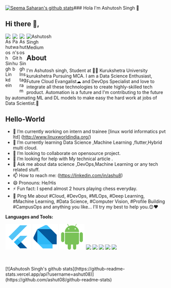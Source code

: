 [![Seema Saharan's github stats](https://github-readme-stats.vercel.app/api?username=seema1711)](https://github.com/seema1711/github-readme-stats)### Hola I'm Ashutosh Singh 👋

## Hi there 👋,           

<a href="https://linkedin.com/in/ashu8">
  <img align="left" alt="Ashutosh Singh Linkdein" width="22px" src="https://cdn.jsdelivr.net/npm/simple-icons@v3/icons/linkedin.svg" />
</a>
<a href="https://github.com/ashut08">
  <img align="left" alt="Pawan's Github" width="22px" src="https://cdn.jsdelivr.net/npm/simple-icons@v3/icons/github.svg" />
</a>
<a href="https://instagram.com/ashusingh.unch/">
  <img align="left" alt="Ashutosh Singh Instagram" width="22px" src="https://cdn.jsdelivr.net/npm/simple-icons@v3/icons/instagram.svg" />
</a>
<a href="https://medium.com/@ashusingh.unch8">
  <img align="left" alt="Ashutosh Singh Medium"  width="80px" src="https://miro.medium.com/max/968/1*F6SrJR7_s95r6oCF3ugMZw.png" />
</a>


<br/>
<br/>

## About
I'm Ashutosh singh, Student at 👨‍💻 Kurukshetra University kurukshetra Pursuing MCA. I am a Data Science Enthusiast, Future Cloud Evangalist☁ and DevOps Specialist and love to integrate all these technologies to create highly-skilled tech product. Automation is a future and I'm contributing to the future by automating ML and DL models to make easy the hard work at jobs of Data Scientist.🙏



## Hello-World
- 🔭 I’m currently working on intern and trainee [linux world informatics pvt ltd] (http://www.linuxworldindia.org/)
- 🌱 I’m currently learning Data Science ,Machine Learning ,flutter,Hybrid multi cloud.
- 👯 I’m looking to collaborate on opensource project.
- 🤔 I’m looking for help with My technical article .
- 💬 Ask me about data science ,DevOps,Machine Learning or any tech related stuff.
- 📫 How to reach me: (https://linkedin.com/in/ashu8) 
- 😄 Pronouns: He/His
- ⚡ Fun fact: I spend almost 2 hours playing chess everyday.
- 💬 Ping Me about #Cloud, #DevOps, #MLOps, #Deep Learning, #Machine Learning, #Data Science, #Computer Vision, #Profile Building #CampusOps and anything you like... I'll try my best to help you.😊❤



**Languages and Tools:**  

<code><img height="80" src="https://raw.githubusercontent.com/github/explore/80688e429a7d4ef2fca1e82350fe8e3517d3494d/topics/flutter/flutter.png"></code>
<code><img height="80" src="https://raw.githubusercontent.com/github/explore/80688e429a7d4ef2fca1e82350fe8e3517d3494d/topics/dart/dart.png"></code>
<code><img height="80" src="https://raw.githubusercontent.com/github/explore/80688e429a7d4ef2fca1e82350fe8e3517d3494d/topics/android/android.png"></code>
<code><img height="80" src="https://upload.wikimedia.org/wikipedia/commons/c/c3/Python-logo-notext.svg"></code>
<code><img height="80" src="https://mms.businesswire.com/media/20200226005514/en/719420/23/Red_Hat_new_BW.jpg"></code>
<code><img height="80" src="https://www.docker.com/sites/default/files/d8/2019-07/vertical-logo-monochromatic.png"></code> 
<code><img height="80" src="https://d3pmluylahx1gi.cloudfront.net/wp-content/uploads/2019/08/04212458/Nub8-What-is-Devops.png"></code> 
<code><img height="80" src="https://miro.medium.com/max/730/1*WCsqMt85nMP0DvYv0JnkOA.png"></code> 

<br/>
<br/>
 [![Ashutosh Singh's github stats](https://github-readme-stats.vercel.app/api?username=ashut08)](https://github.com/ashut08/github-readme-stats)
